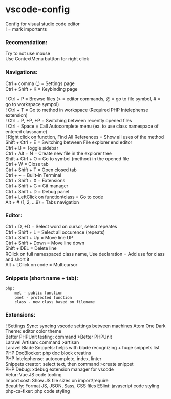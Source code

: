 # vscode-config
Config for visual studio code editor  
! = mark importants  


### Recomendation:  
Try to not use mouse  
Use ContextMenu buttton for right click  

### Navigations:
Ctrl + comma (,) = Settings page  
Ctrl + Shift + K = Keybinding page  

! Ctrl + P = Browse files (> = editor commands, @ = go to file symbol, # = go to workspace sympol)  
! Ctrl + T = Go to method in workspace (Required PHP Intelephense extension)  
! Ctrl + P, +P, +P = Switching between recently opened files  
! Ctrl + Space = Call Autocomplete menu (ex. to use class namespace of entered classname)  
! Right click on function, Find All References = Show all uses of the method  
Shift + Ctrl + E = Switching between File explorer end editor  
Ctrl + B = Toggle sidebar  
Ctrl + Alt + N = Create new file in the explorer tree  
Shift + Ctrl + O = Go to symbol (method) in the opened file  
Ctrl + W = Close tab  
Ctrl + Shift + T = Open closed tab  
Ctrl + ~ = Built-in Terminal  
Ctrl + Shift + X = Extensions  
Ctrl + Shift + G = Git manager  
Ctrl + Shift + D = Debug panel  
Ctrl + LeftClick on function\class = Go to code  
Alt + # (1, 2, ...9) = Tabs navigation  

### Editor:
Ctrl + D, +D = Select word on cursor, select repeates  
Ctrl + Shift + L = Select all occurence (repeats)  
Ctrl + Shift + Up = Move line UP  
Ctrl + Shift + Down = Move line down  
Shift + DEL = Delete line  
RClick on full namespaced class name, Use declaration = Add use for class and short it  
Alt + LClick on code = Multicursor  

### Snippets (short name + tab):  
    php:  
        met - public function   
        pmet - protected function  
        class - new class based on filename  

### Extensions:
! Settings Sync: syncing vscode settings between machines
Atom One Dark Theme: editor color theme  
Better PHPUnit testing: command >Better PHPUnit  
Laravel Artisan: command >artisan  
Laravel Blade Snippets: helps with blade recognizing + huge snippets list  
PHP DocBlocker: php doc block creatins  
PHP Intelephense: autocomplete, index, linter  
Snippets creator: select text, then command >create snippet  
PHP Debug: xdebug extension manager for vscode  
Vetur: Vue.JS code tooling  
Import cost: Show JS file sizes on import\require  
Beautify: Format JS, JSON, Sass, CSS files
ESlint: javascript code styling
php-cs-fixer: php code styling
